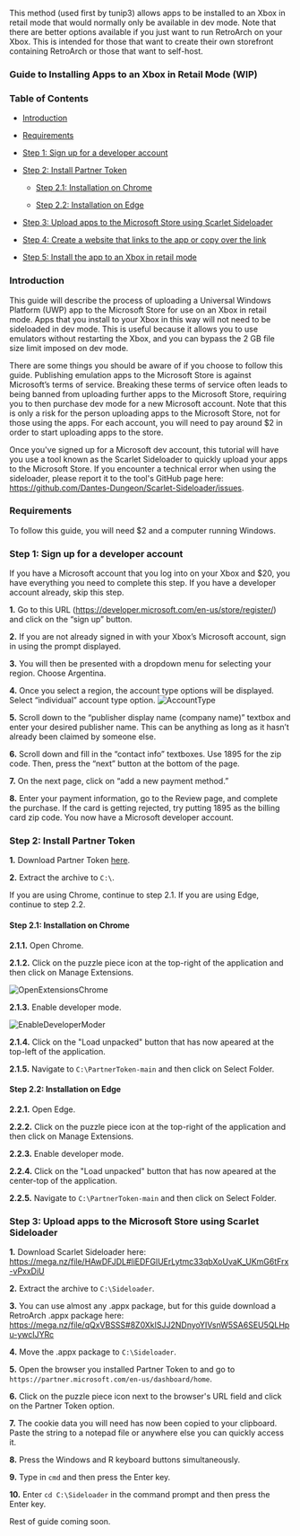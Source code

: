 This method (used first by tunip3) allows apps to be installed to an Xbox in retail mode that would normally only be available in dev mode.  Note that there are better options available if you just want to run RetroArch on your Xbox.  This is intended for those that want to create their own storefront containing RetroArch or those that want to self-host.

### Guide to Installing Apps to an Xbox in Retail Mode (WIP)

### Table of Contents
* [Introduction](#introduction)

* [Requirements](#requirements)

* [Step 1: Sign up for a developer account](#step-1-sign-up-for-a-developer-account)

* [Step 2: Install Partner Token](#step-2-install-partner-token)
    
    * [Step 2.1: Installation on Chrome](#step-21-installation-on-chrome)
    
    * [Step 2.2: Installation on Edge](#step-22-installation-on-edge)

* [Step 3: Upload apps to the Microsoft Store using Scarlet Sideloader](#step-3-upload-apps-to-the-microsoft-store-using-scarlet-sideloader)

* [Step 4: Create a website that links to the app or copy over the link](#step-4-create-a-website-that-links-to-the-app-or-copy-over-the-link)

* [Step 5: Install the app to an Xbox in retail mode](#step-5-install-the-app-to-an-xbox-in-retail-mode)

### Introduction

This guide will describe the process of uploading a Universal Windows Platform (UWP) app to the Microsoft Store for use on an Xbox in retail mode.  Apps that you install to your Xbox in this way will not need to be sideloaded in dev mode.  This is useful because it allows you to use emulators without restarting the Xbox, and you can bypass the 2 GB file size limit imposed on dev mode.

There are some things you should be aware of if you choose to follow this guide.  Publishing emulation apps to the Microsoft Store is against Microsoft’s terms of service.  Breaking these terms of service often leads to being banned from uploading further apps to the Microsoft Store, requiring you to then purchase dev mode for a new Microsoft account.  Note that this is only a risk for the person uploading apps to the Microsoft Store, not for those using the apps.  For each account, you will need to pay around $2 in order to start uploading apps to the store.

Once you've signed up for a Microsoft dev account, this tutorial will have you use a tool known as the Scarlet Sideloader to quickly upload your apps to the Microsoft Store.  If you encounter a technical error when using the sideloader, please report it to the tool's GitHub page here: https://github.com/Dantes-Dungeon/Scarlet-Sideloader/issues.

### Requirements

To follow this guide, you will need $2 and a computer running Windows.

### Step 1: Sign up for a developer account

If you have a Microsoft account that you log into on your Xbox and $20, you have everything you need to complete this step.  If you have a developer account already, skip this step.

**1.**  Go to this URL (https://developer.microsoft.com/en-us/store/register/) and click on the “sign up” button.

**2.**  If you are not already signed in with your Xbox’s Microsoft account, sign in using the prompt displayed.

**3.**  You will then be presented with a dropdown menu for selecting your region.  Choose Argentina.

**4.**  Once you select a region, the account type options will be displayed.  Select “individual” account type option.
![AccountType](https://i.imgur.com/3M84Ydq.png "Sign up for an individual account")

**5.**  Scroll down to the “publisher display name (company name)” textbox and enter your desired publisher name.  This can be anything as long as it hasn’t already been claimed by someone else.

**6.**  Scroll down and fill in the “contact info” textboxes.  Use 1895 for the zip code.  Then, press the “next” button at the bottom of the page.

**7.**  On the next page, click on “add a new payment method.”

**8.**  Enter your payment information, go to the Review page, and complete the purchase.  If the card is getting rejected, try putting 1895 as the billing card zip code.  You now have a Microsoft developer account.

### Step 2: Install Partner Token

**1.**  Download Partner Token [here](https://github.com/Dantes-Dungeon/PartnerToken/archive/refs/heads/main.zip).

**2.**  Extract the archive to `C:\`.
 
If you are using Chrome, continue to step 2.1.  If you are using Edge, continue to step 2.2.

#### Step 2.1: Installation on Chrome

**2.1.1.**  Open Chrome.

**2.1.2.**  Click on the puzzle piece icon at the top-right of the application and then click on Manage Extensions.

![OpenExtensionsChrome](https://i.imgur.com/t0ZIHp5.png "Open the extensions menu")

**2.1.3.**  Enable developer mode.

![EnableDeveloperModer](https://i.imgur.com/EyKzbhE.png "Enable developer mode")

**2.1.4.**  Click on the "Load unpacked" button that has now apeared at the top-left of the application.

**2.1.5.**  Navigate to `C:\PartnerToken-main` and then click on Select Folder.

#### Step 2.2: Installation on Edge

**2.2.1.**  Open Edge.

**2.2.2.**  Click on the puzzle piece icon at the top-right of the application and then click on Manage Extensions.

**2.2.3.**  Enable developer mode.

**2.2.4.**  Click on the "Load unpacked" button that has now apeared at the center-top of the application.

**2.2.5.**  Navigate to `C:\PartnerToken-main` and then click on Select Folder.

### Step 3: Upload apps to the Microsoft Store using Scarlet Sideloader

**1.** Download Scarlet Sideloader here: https://mega.nz/file/HAwDFJDL#liEDFGlUErLytmc33qbXoUvaK_UKmG6tFrx-vPxxDiU

**2.** Extract the archive to `C:\Sideloader`.

**3.**  You can use almost any .appx package, but for this guide download a RetroArch .appx package here: https://mega.nz/file/qQxVBSSS#8Z0XkISJJ2NDnyoYIVsnW5SA6SEU5QLHpu-ywcIJYRc

**4.**  Move the .appx package to `C:\Sideloader`.

**5.**  Open the browser you installed Partner Token to and go to `https://partner.microsoft.com/en-us/dashboard/home`.

**6.**  Click on the puzzle piece icon next to the browser's URL field and click on the Partner Token option.

<insert image>

**7.**  The cookie data you will need has now been copied to your clipboard.  Paste the string to a notepad file or anywhere else you can quickly access it.

**8.**  Press the Windows and R keyboard buttons simultaneously.

**9.**  Type in `cmd` and then press the Enter key.

**10.**  Enter `cd C:\Sideloader` in the command prompt and then press the Enter key.

Rest of guide coming soon.

